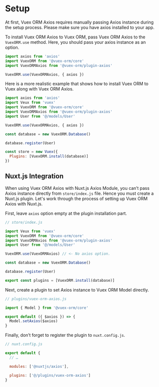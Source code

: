 # Setup

At first, Vuex ORM Axios requires manually passing Axios instance during the setup process. Please make sure you have axios installed to your app.

To install Vuex ORM Axios to Vuex ORM, pass Vuex ORM Axios to the `VuexORM.use` method. Here, you should pass your axios instance as an option.

```js
import axios from 'axios'
import VuexORM from '@vuex-orm/core'
import VuexORMAxios from '@vuex-orm/plugin-axios'

VuexORM.use(VuexORMAxios, { axios })
```

Here is a more realistic example that shows how to install Vuex ORM to Vuex along with Vuex ORM Axios.

```js
import axios from 'axios'
import Veux from 'vuex'
import VuexORM from '@vuex-orm/core'
import VuexORMAxios from '@vuex-orm/plugin-axios'
import User from '@/models/User'

VuexORM.use(VuexORMAxios, { axios })

const database = new VuexORM.Database()

database.register(User)

const store = new Vuex({
  Plugins: [VuexORM.install(database)]
})
```

## Nuxt.js Integration

When using Vuex ORM Axios with Nuxt.js Axios Module, you can’t pass Axios instance directly from `store/index.js` file. Hence you must create a Nuxt.js plugin. Let's work through the process of setting up Vuex ORM Axios with Nuxt.js.

First, leave `axios` option empty at the plugin installation part.

```js
// store/index.js

import Veux from 'vuex'
import VuexORM from '@vuex-orm/core'
import VuexORMAxios from '@vuex-orm/plugin-axios'
import User from '@/models/User'

VuexORM.use(VuexORMAxios) // <- No axios option.

const database = new VuexORM.Database()

database.register(User)

export const plugins = [VuexORM.install(database)]
```

Next, create a plugin to set Axios instance to Vuex ORM Model directly.

```js
// plugins/vuex-orm-axios.js

import { Model } from '@vuex-orm/core'

export default ({ $axios }) => {
  Model.setAxios($axios)
}
```

Finally, don’t forget to register the plugin to `nuxt.config.js`.

```js
// nuxt.config.js

export default {
  // …

  modules: ['@nuxtjs/axios'],

  plugins: ['@/plugins/vuex-orm-axios']
}
```
